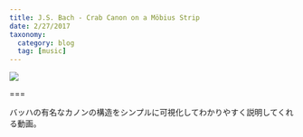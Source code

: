 ```yaml
---
title: J.S. Bach - Crab Canon on a Möbius Strip
date: 2/27/2017
taxonomy:
  category: blog
  tag: [music]
---
```


![](https://www.youtube.com/watch?v=xUHQ2ybTejU)

===

バッハの有名なカノンの構造をシンプルに可視化してわかりやすく説明してくれる動画。

